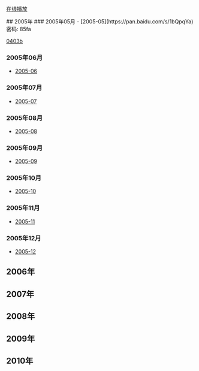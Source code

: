 <p><a href="https://aguaiyoung.github.io/wiki/music.html">在线播放</a>  </p>
## 2005年
### 2005年05月
- [2005-05](https://pan.baidu.com/s/1bQpqYa) 密码: 85fa
  
<p><a href="0403b.wma">0403b</a></p>

### 2005年06月
- [2005-06]() 

### 2005年07月
- [2005-07]() 

### 2005年08月
- [2005-08]() 

### 2005年09月
- [2005-09]() 

### 2005年10月
- [2005-10]() 

### 2005年11月
- [2005-11]() 

### 2005年12月
- [2005-12]() 

## 2006年

## 2007年

## 2008年

## 2009年

## 2010年

<script type="text/javascript" src="http://mediaplayer.yahoo.com/js">
